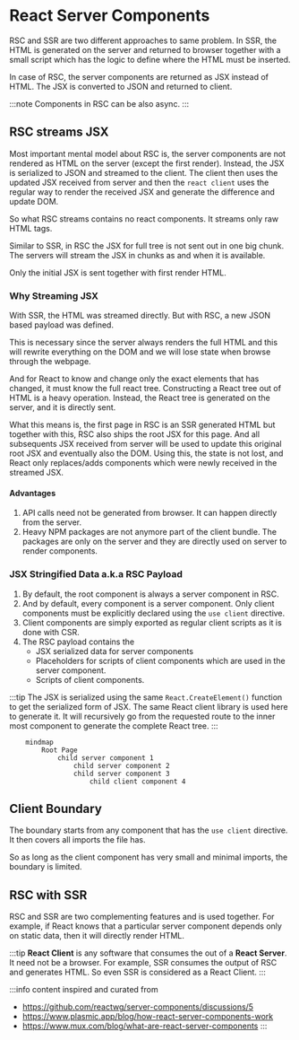 # React Server Components

RSC and SSR are two different approaches to same problem. In SSR, the HTML is generated on the server and
returned to browser together with a small script which has the logic to define where the HTML must be inserted.

In case of RSC, the server components are returned as JSX instead of HTML. The JSX is converted to JSON and returned to client.

:::note
Components in RSC can be also async.
:::

## RSC streams JSX

Most important mental model about RSC is, the server components are not rendered as HTML on the server (except the first render).
Instead, the JSX is serialized to JSON and streamed to the client. The client then uses the updated JSX received from
server and then the `react client` uses the regular way to render the received JSX and generate the difference and
update DOM.

So what RSC streams contains no react components. It streams only raw HTML tags.

Similar to SSR, in RSC the JSX for full tree is not sent out in one big chunk. The servers will stream the JSX in chunks as
and when it is available.

Only the initial JSX is sent together with first render HTML.

### Why Streaming JSX

With SSR, the HTML was streamed directly. But with RSC, a new JSON based payload was defined.

This is necessary since the server always renders the full HTML and this will rewrite everything on the DOM and
we will lose state when browse through the webpage.

And for React to know and change only the exact elements that has changed, it must know the full react tree.
Constructing a React tree out of HTML is a heavy operation. Instead, the React tree is generated on the server,
and it is directly sent.

What this means is, the first page in RSC is an SSR generated HTML but together with this, RSC also ships the root
JSX for this page. And all subsequents JSX received from server will be used to update this original root JSX and
eventually also the DOM. Using this, the state is not lost, and React only replaces/adds components which were newly received
in the streamed JSX.

#### Advantages

1. API calls need not be generated from browser. It can happen directly from the server.
2. Heavy NPM packages are not anymore part of the client bundle. The packages are only on the server
   and they are directly used on server to render components.

### JSX Stringified Data a.k.a RSC Payload

1. By default, the root component is always a server component in RSC.
2. And by default, every component is a server component. Only client components must be explicitly declared using the
   `use client` directive.
3. Client components are simply exported as regular client scripts as it is done with CSR.
4. The RSC payload contains the
    - JSX serialized data for server components
    - Placeholders for scripts of client components which are used in the server component.
    - Scripts of client components.

:::tip
The JSX is serialized using the same `React.CreateElement()` function to get the serialized form of JSX. The same
React client library is used here to generate it. It will recursively go from the requested route to the inner most
component to generate the complete React tree.
:::

```mermaid
    mindmap
        Root Page
            child server component 1
                child server component 2
                child server component 3
                    child client component 4

```

## Client Boundary

The boundary starts from any component that has the `use client` directive. It then covers all imports the file has.

So as long as the client component has very small and minimal imports, the boundary is limited.

## RSC with SSR

RSC and SSR are two complementing features and is used together. For example, if React knows that a particular server
component depends only on static data, then it will directly render HTML.

:::tip
**React Client** is any software that consumes the out of a **React Server**. It need not be a browser.
For example, SSR consumes the output of RSC and generates HTML. So even SSR is considered as a React Client.
:::

:::info
content inspired and curated from

-   https://github.com/reactwg/server-components/discussions/5
-   https://www.plasmic.app/blog/how-react-server-components-work
-   https://www.mux.com/blog/what-are-react-server-components
    :::
